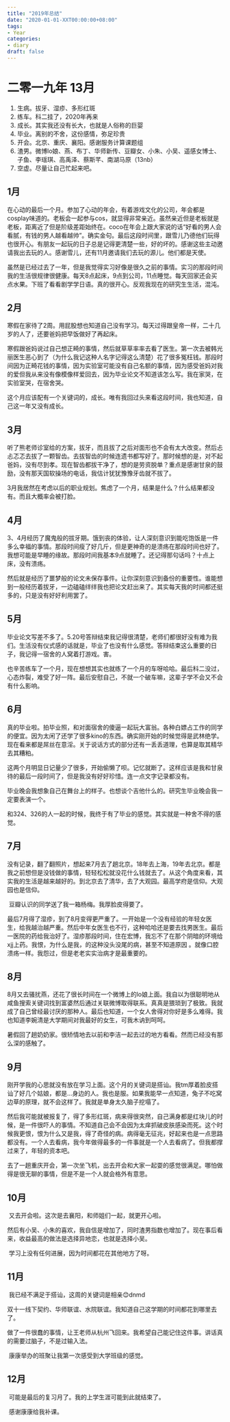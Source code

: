 ```yaml
---
title: "2019年总结"
date: "2020-01-01-XXT00:00:00+08:00"
tags: 
- Year
categories: 
- diary
draft: false
---
```


# 二零一九年 13月



1. 生病。拔牙、湿疹、多形红斑
2. 练车。科二挂了，2020年再来
3. 成长。其实我还没有长大，也就是人俗称的巨婴
4. 毕业。离别的不舍，这份感情，弥足珍贵
5. 开会。北京、重庆、襄阳。感谢服务计算课题组
6. 渣男。微博lo娘、燕、布丁、华师新传、豆瓣女、小朱、小吴、遥感女博士、子鱼、李瑶琪、高禹泽、蔡斯芊、南湖马原（13nb）
7. 空虚。尽量让自己忙起来吧。





## 1月

​	在心动的最后一个月。参加了心动的年会，有着游戏文化的公司，年会都是cosplay味道的。老板会一起参与cos，就显得非常亲近。虽然亲近但是老板就是老板，距离近了但是阶级差距始终在。coco在年会上跟大家说的话“好看的男人会看腻，有钱的男人越看越帅”。确实金句。最后这段时间里，跟雪儿乃德他们玩得也很开心。有朋友一起玩的日子总是记得更清楚一些，好的坏的。感谢这些主动邀请我出去玩的人。感谢雪儿，还有11月邀请我们去玩的源儿。他们都是天使。

​	虽然是已经过去了一年，但是我觉得实习好像是很久之前的事情。实习的那段时间我的生活很规律很健康。每天8点起床，9点到公司，11点睡觉。每天回家还会买点水果。下班了看看剧学学日语。真的很开心。反观我现在的研究生生活，混沌。



## 2月

​	寒假在家待了2周。用屁股想也知道自己没有学习。每天过得跟皇帝一样，二十几岁的人了，还要爸妈把早饭做好了再起床。

​	寒假跟爸妈说过自己想正畸的事情，然后就草草率率去看了医生。第一次去被韩光丽医生恶心到了（为什么我记这种人名字记得这么清楚）花了很多冤枉钱。那段时间因为正畸花钱的事情，因为实验室可能没有自己名额的事情，因为感受爸妈对我的爱但我从来没有像模像样爱回去，因为毕业论文不知道该怎么写。我在家哭，在实验室哭，在宿舍哭。

​	这个月应该配有一个关键词的，成长。唯有我回过头来看这段时间，我也知道，自己这一年又没有成长。



## 3月

​	听了熊老师诊室给的方案，拔牙，而且拔了之后对面形也不会有太大改变。然后忐忐忑忑去拔了一颗智齿。去拔智齿的时候连遗书都写好了。那时候想的是，对不起爸妈，没有尽到孝。现在智齿都拔干净了，想的是劳资脱单？重点是感谢甘泉的鼓励，没有那天国软操场的电话，我估计犹犹豫豫牙齿就不拔了。

​	3月我居然在考虑以后的职业规划。焦虑了一个月，结果是什么？什么结果都没有。而且大概率会被打脸。



## 4月

​	3、4月经历了魔鬼般的拔牙期。饿到丧的体验，让人深刻意识到能吃饱饭是一件多么幸福的事情。那段时间瘦了好几斤，但是更神奇的是溃疡在那段时间也好了。我想可能是早睡的缘故。那段时间我基本9点就睡了。还记得那句话吗？十点上床，没有溃疡。

​	然后就是经历了噩梦般的论文未保存事件。让你深刻意识到备份的重要性。谁能想到一般经历着拔牙，一边磕磕绊绊我也把论文赶出来了。其实每天我的时间都还挺多的，只是没有好好利用罢了。



## 5月

​	毕业论文写差不多了。5.20号答辩结束我记得很清楚，老师们都很好没有难为我们。生活没有仪式感的话就是，毕业了也没有什么感觉。答辩结束这么重要的日子，我记得一宿舍的人窝着打游戏。害。

​	也辛苦练车了一个月，现在想想其实也就练了一个月的车呀哈哈。最后科二没过，心态炸裂，难受了好一阵。最后安慰自己，不就一个破车嘛，这辈子学不会又不会有什么影响。



## 6月

​	真的毕业啦。拍毕业照，和对面宿舍的傻逼一起玩大富翁。各种白嫖占工作的同学的便宜。因为太闲了还学了很多kino的东西。确实刚开始的时候觉得是武林绝学。现在看来都是屌丝在意淫。关于说话方式的部分还有一丢丢道理，也算是取其精华去其糟粕。

​	这两个月明显日记量少了很多，开始偷懒了呗。记忆就断了。这样应该是我和甘泉待的最后一段时间了，但是我没有好好珍惜。连一点文字记录都没有。

​	毕业晚会我想象自己在舞台上的样子。也想谈个吉他什么的。研究生毕业晚会我一定要表演一个。

​	和324、326的人一起的时候，我终于有了毕业的感觉。其实就是一种舍不得的感觉。



## 7月

​	没有记录，翻了翻照片，想起来7月去了趟北京。18年去上海，19年去北京。都是我之前想但是没钱做的事情，轻轻松松就没花什么钱就去了。从这个角度来看，其实我的生活是越来越好的。到北京去了清华，去了大观园。最高学府是信仰。大观园也是信仰。

​	豆瓣认识的同学送了我一箱杨梅。我厚脸皮得要了。

​	最后7月得了湿疹，到了8月变得更严重了。一开始是一个没有经验的年轻女医生，给我越治越严重。然后中年女医生也不行，这种哈哈还是要去找男医生。最后一医院的药给我治好了。湿疹那段时间，住在宏博，我忘不了在那个阴暗的环境给xjj上药。我恨，为什么是我，的这种没头没尾的病，甚至不知道原因 。就像口腔溃疡一样。我怨过，但是老老实实治病才是最重要的。



## 8月

​	8月又去骚扰燕，还花了很长时间在一个微博上的lo娘上面。我自以为很聪明地从咸鱼搜索关键词找到富婆然后通过关联微博取得联系。真真是猥琐到了极致。我就成了自己曾经最讨厌的那种人。最后也知道，一个女人舍得对你好是多么难得。我也知道李婉清是大学期间对我最好的女生，可我木讷到呵呵。

​	暑假回了趟奶奶家。很矫情地去以前和李洁一起去过的地方看看。然而已经没有那么深的感触了。



## 9月

​	刚开学我的心思就没有放在学习上面。这个月的关键词是搭讪。我tm厚着脸皮搭讪了好几个姑娘，都是…身边的人。我也是服。如果我能早一点知道，兔子不吃窝边草的原理，就不会这样了。我就是单身太久脑子挖塌了。

​	然后我可能就被报复了，得了多形红斑，病来得很突然，自己满身都是红块儿的时候，是一件很吓人的事情。不知道自己会不会因为太痒抓破皮肤感染而死。这个时候我更恨，恨为什么又是我，得了奇怪的病。病得毫无征兆，好起来也是一点思路都没有。一个人去看病，我今年做得最多的一件事就是一个人去看病了。但我都撑过来了，年轻的资本吧。

​	去了一趟重庆开会，第一次坐飞机，出去开会和大家一起耍的感觉很满足。哪怕做得是很无聊的事情，但是不是一个人就会格外有意思。



## 10月

​	又去开会啦。这次是去襄阳，和师姐们一起，就更开心啦。

​	然后有小吴、小朱的喜欢，我自信是增加了，同时渣男指数也增加了。现在事后看来，收益最高的做法是选择异地恋，也就是选择小吴。

​	学习上没有任何进展，因为时间都花在其他地方了呀。



## 11月

​	我已经不满足于搭讪，这周的关键词是相亲😊dnmd

​	双十一线下契约、华师联谊、水院联谊。我知道自己这学期的时间都花到哪里去了。

​	做了一件很蠢的事情，让王老师从杭州飞回来。我希望自己能记住这件事。讲话真的需要过脑子，不是过输入法。

​	康康举办的班聚让我第一次感受到大学班级的感觉。



## 12月

​	可能是最后的复习月了。我的上学生涯可能到此就结束了。

​	感谢康康给我补课。

​	